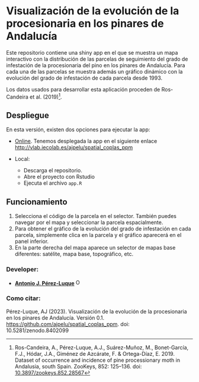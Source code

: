 # Visualización de la evolución de la procesionaria en los pinares de Andalucía

Este repositorio contiene una shiny app en el que se muestra un mapa interactivo con la distribución de las parcelas de seguimiento del grado de infestación de la procesionaria del pino en los pinares de Andalucía. Para cada una de las parcelas se muestra además un gráfico dinámico con la evolución del grado de infestación de cada parcela desde 1993. 

Los datos usados para desarrollar esta aplicación proceden de Ros-Candeira et al. (2019)[^1]. 

[^1]: Ros-Candeira, A., Pérez-Luque, A.J., Suárez-Muñoz, M., Bonet-García, F.J., Hódar, J.A., Giménez de Azcárate, F. & Ortega-Díaz, E. 2019. Dataset of occurrence and incidence of pine processionary moth in Andalusia, south Spain. ZooKeys, 852: 125–136. doi: [10.3897/zookeys.852.28567](https://doi.org/10.3897/zookeys.852.28567)

## Despliegue
En esta versión, existen dos opciones para ejecutar la app: 

- [Online](http://vlab.iecolab.es/ajpelu/spatial_coplas_ppm). Tenemos desplegada la app en el siguiente enlace http://vlab.iecolab.es/ajpelu/spatial_coplas_ppm

- Local: 
    
    - Descarga el repositorio. 
    - Abre el proyecto con Rstudio
    - Ejecuta el archivo `app.R` 


## Funcionamiento

1. Selecciona el código de la parcela en el selector. También puedes navegar por el mapa y seleccionar la parcela espacialmente. 
2. Para obtener el gráfico de la evolución del grado de infestación en cada parcela, simplemente clica en la parcela y el gráfico aparecerá en el panel inferior. 
3. En la parte derecha del mapa aparece un selector de mapas base diferentes: satélite, mapa base, topográfico, etc. 

### Developer: 
- [**Antonio J. Pérez-Luque**](https://github.com/ajpelu) <a href="https://orcid.org/0000-0002-1747-0469" target="orcid.widget"> <img src="https://info.orcid.org/wp-content/uploads/2019/11/orcid_16x16.png" alt="ORCID logo" width="16" height="16"/></a> 

### Como citar: 
Pérez-Luque, AJ (2023). Visualización de la evolución de la procesionaria en los pinares de Andalucía. Versión 0.1. https://github.com/ajpelu/spatial_coplas_ppm. doi: 10.5281/zenodo.8402099




